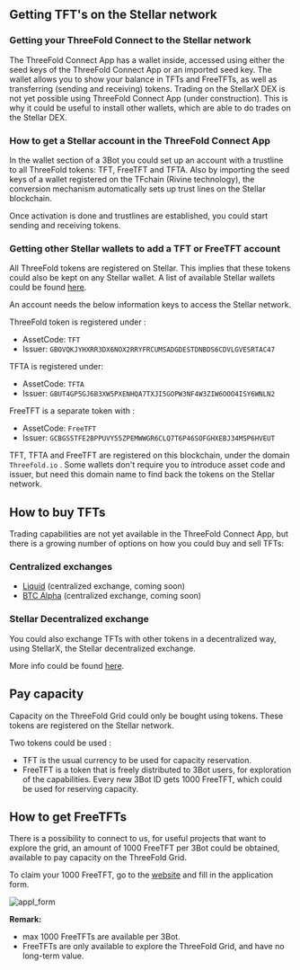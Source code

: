## Getting TFT's on the Stellar network

<!--
TODO Generic description to get yourself / your 3Bot.connect on the stellar network and get (free) TFT's
-->

### Getting your ThreeFold Connect to the Stellar network

The ThreeFold Connect App has a wallet inside, accessed using either the seed keys of the ThreeFold Connect App or an imported seed key. 
The wallet allows you to show your balance in TFTs and FreeTFTs, as well as transferring (sending and receiving) tokens. 
Trading on the StellarX DEX is not yet possible using ThreeFold Connect App (under construction). This is why it could be useful to install other wallets, which are able to do trades on the Stellar DEX. 

### How to get a Stellar account in the ThreeFold Connect App

In the wallet section of a 3Bot you could set up an account with a trustline to all ThreeFold tokens: TFT, FreeTFT and TFTA. 
Also by importing the seed keys of a wallet registered on the TFchain (Rivine technology), the conversion mechanism automatically sets up trust lines on the Stellar blockchain. 

Once activation is done and trustlines are established, you could start sending and receiving tokens. 

### Getting other Stellar wallets to add a TFT or FreeTFT account

All ThreeFold tokens are registered on Stellar. This implies that these tokens could also be kept on any Stellar wallet.
A list of available Stellar wallets could be found [here](https://www.stellar.org/ecosystem/projects?tab=wallets#directory). 

An account needs the below information keys to access the Stellar network. 

ThreeFold token is registered under : 

- AssetCode: `TFT`
- Issuer: `GBOVQKJYHXRR3DX6NOX2RRYFRCUMSADGDESTDNBDS6CDVLGVESRTAC47`

TFTA is registered under:

- AssetCode: `TFTA`
- Issuer: `GBUT4GP5GJ6B3XW5PXENHQA7TXJI5GOPW3NF4W3ZIW6OOO4ISY6WNLN2`

FreeTFT is a separate token with : 

- AssetCode: `FreeTFT`
- Issuer: `GCBGS5TFE2BPPUVY55ZPEMWWGR6CLQ7T6P46SOFGHXEBJ34MSP6HVEUT`

TFT, TFTA and FreeTFT are registered on this blockchain, under the domain `Threefold.io` . Some wallets don't require you to introduce asset code and issuer, but need this domain name to find back the tokens on the Stellar network.

## How to buy TFTs

Trading capabilities are not yet available in the ThreeFold Connect App, but there is a growing number of options on how you could buy and sell TFTs:

### Centralized exchanges

- [Liquid](https://www.liquid.com/) (centralized exchange, coming soon)
- [BTC Alpha](https://btc-alpha.com/en/) (centralized exchange, coming soon)

### Stellar Decentralized exchange

You could also exchange TFTs with other tokens in a decentralized way, using StellarX, the Stellar decentralized exchange. 

More info could be found [here](tft_stellarx).

## Pay capacity

Capacity on the ThreeFold Grid could only be bought using tokens. These tokens are registered on the Stellar network. 

Two tokens could be used : 

- TFT is the usual currency to be used for capacity reservation. 
- FreeTFT is a token that is freely distributed to 3Bot users, for exploration of the capabilities. Every new 3Bot ID gets 1000 FreeTFT, which could be used for reserving capacity.

## How to get FreeTFTs

There is a possibility to connect to us, for useful projects that want to explore the grid, an amount of 1000 FreeTFT per 3Bot could be obtained, available to pay capacity on the ThreeFold Grid. 

To claim your 1000 FreeTFT, go to the [website](https://www.getfreetft.Threefold.io) and fill in the application form.

![appl_form](img/getfreetft_application_form.png ':size=500x620')

<!--- TODO add FreeTFT faucet website, testnet already available :
https://testnet.Threefold.io/Threefoldfoundation/stellar_faucet --->

<b/> Remark: </b> 

- max 1000 FreeTFTs are available per 3Bot. 
- FreeTFTs are only available to explore the ThreeFold Grid, and have no long-term value. 

